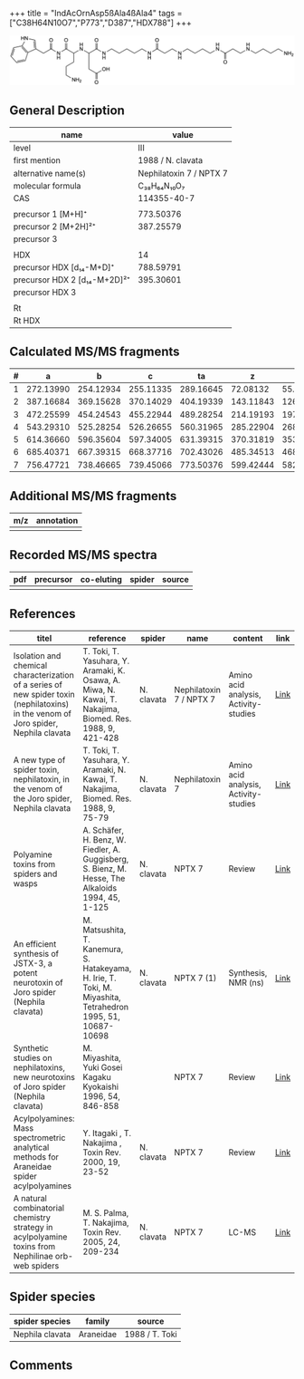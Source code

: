 +++
title = "IndAcOrnAsp5ßAla4ßAla4"
tags = ["C38H64N10O7","P773","D387","HDX788"]
+++

![](/img/IndAcOrnAsp5bAla4bAla4.png)

## General Description

| name                         | value                   |
|------------------------------|-------------------------|
| level                        | III                     |
| first mention                | 1988 / N. clavata       |
| alternative name(s)          | Nephilatoxin 7 / NPTX 7 |
| molecular formula            | C₃₈H₆₄N₁₀O₇             |
| CAS                          | 114355-40-7             |
|                              |                         |
| precursor 1 [M+H]⁺           | 773.50376               |
| precursor 2 [M+2H]²⁺         | 387.25579               |
| precursor 3                  |                         |
|                              |                         |
| HDX                          | 14                      |
| precursor HDX   [d₁₄-M+D]⁺   | 788.59791               |
| precursor HDX 2 [d₁₄-M+2D]²⁺ | 395.30601               |
| precursor HDX 3              |                         |
|                              |                         |
| Rt                           |                         |
| Rt HDX                       |                         |

## Calculated MS/MS fragments

| # | a         | b         | c         | ta        | z         | y         | tz        |
|---|-----------|-----------|-----------|-----------|-----------|-----------|-----------|
| 1 | 272.13990 | 254.12934 | 255.11335 | 289.16645 | 72.08132  | 55.05477  | 89.10787  |
| 2 | 387.16684 | 369.15628 | 370.14029 | 404.19339 | 143.11843 | 126.09188 | 160.14498 |
| 3 | 472.25599 | 454.24543 | 455.22944 | 489.28254 | 214.19193 | 197.16538 | 231.21848 |
| 4 | 543.29310 | 525.28254 | 526.26655 | 560.31965 | 285.22904 | 268.20249 | 302.25559 |
| 5 | 614.36660 | 596.35604 | 597.34005 | 631.39315 | 370.31819 | 353.29164 | 387.34474 |
| 6 | 685.40371 | 667.39315 | 668.37716 | 702.43026 | 485.34513 | 468.31858 | 502.37168 |
| 7 | 756.47721 | 738.46665 | 739.45066 | 773.50376 | 599.42444 | 582.39789 | 616.45099 |

## Additional MS/MS fragments

| m/z       | annotation |
|-----------|------------|
|           |            |

## Recorded MS/MS spectra

| pdf | precursor | co-eluting | spider    | source                              |
|-----|-----------|------------|-----------|-------------------------------------|
|     |           |            |           |                                     |

## References

| titel                                                                                                                                | reference                                                                                                    | spider     | name                    | content                               | link                                                                                                   |
|--------------------------------------------------------------------------------------------------------------------------------------|--------------------------------------------------------------------------------------------------------------|------------|-------------------------|---------------------------------------|--------------------------------------------------------------------------------------------------------|
| Isolation and chemical characterization of a series of new spider toxin (nephilatoxins) in the venom of Joro spider, Nephila clavata | T. Toki, T. Yasuhara, Y. Aramaki, K. Osawa, A. Miwa, N. Kawai, T. Nakajima, Biomed. Res. 1988, 9, 421-428    | N. clavata | Nephilatoxin 7 / NPTX 7 | Amino acid analysis, Activity-studies | [Link](https://www.jstage.jst.go.jp/article/biomedres/9/6/9_421/_article)                              |
| A new type of spider toxin, nephilatoxin, in the venom of the Joro spider, Nephila clavata                                           | T. Toki, T. Yasuhara, Y. Aramaki, N. Kawai, T. Nakajima, Biomed. Res. 1988, 9, 75-79                         | N. clavata | Nephilatoxin 7          | Amino acid analysis, Activity-studies | [Link](https://www.jstage.jst.go.jp/article/biomedres/9/1/9_75/_article)                               |
| Polyamine toxins from spiders and wasps                                                                                              | A. Schäfer, H. Benz, W. Fiedler, A. Guggisberg, S. Bienz, M. Hesse, The Alkaloids 1994, 45, 1-125            | N. clavata | NPTX 7                  | Review                                | [Link](https://www.sciencedirect.com/science/article/pii/S009995980860276X)                            |
| An efficient synthesis of JSTX-3, a potent neurotoxin of Joro spider (Nephila clavata)                                               | M. Matsushita, T. Kanemura, S. Hatakeyama, H. Irie, T. Toki, M. Miyashita, Tetrahedron 1995, 51, 10687-10698 | N. clavata | NPTX 7 (1)              | Synthesis, NMR (ns)                   | [Link](https://www.sciencedirect.com/science/article/pii/004040209500660Z)                             |
| Synthetic studies on nephilatoxins, new neurotoxins of Joro spider (Nephila clavata)                                                 | M. Miyashita, Yuki Gosei Kagaku Kyokaishi 1996, 54, 846-858                                                  |            | NPTX 7                  | Review                                | [Link](https://www.jstage.jst.go.jp/article/yukigoseikyokaishi1943/54/10/54_10_846/_article/-char/ja/) |
| Acylpolyamines: Mass spectrometric analytical methods for Araneidae spider acylpolyamines                                            | Y. Itagaki , T. Nakajima , Toxin Rev. 2000, 19, 23-52                                                        | N. clavata | NPTX 7                  | Review                                | [Link](https://www.tandfonline.com/doi/abs/10.1081/TXR-100100314)                                      |
| A natural combinatorial chemistry strategy in acylpolyamine toxins from Nephilinae orb-web spiders                                   | M. S. Palma, T. Nakajima, Toxin Rev. 2005, 24, 209-234                                                       | N. clavata | NPTX 7                  | LC-MS                                 | [Link](https://www.tandfonline.com/doi/abs/10.1081/TXR-200057857)                                      |

## Spider species

| spider species  | family    | source         |
|-----------------|-----------|----------------|
| Nephila clavata | Araneidae | 1988 / T. Toki |

## Comments